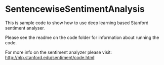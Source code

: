# SentencewiseSentimentAnalysis
This is sample code to show how to use deep learning based Stanford sentiment analyser.

Please see the readme on the code folder for information about running the code.

For more info on the sentiment analyzer please visit: http://nlp.stanford.edu/sentiment/code.html
